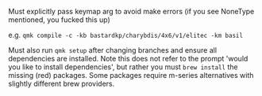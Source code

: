 Must explicitly pass keymap arg to avoid make errors (if you see NoneType mentioned, you fucked this up)

e.g.
`qmk compile -c -kb bastardkp/charybdis/4x6/v1/elitec -km basil`

Must also run `qmk setup` after changing branches and ensure all dependencies are installed. Note this does not refer to the prompt 'would you like to install dependencies', but rather you must `brew install` the missing (red) packages. Some packages require m-series alternatives with slightly different brew providers.
